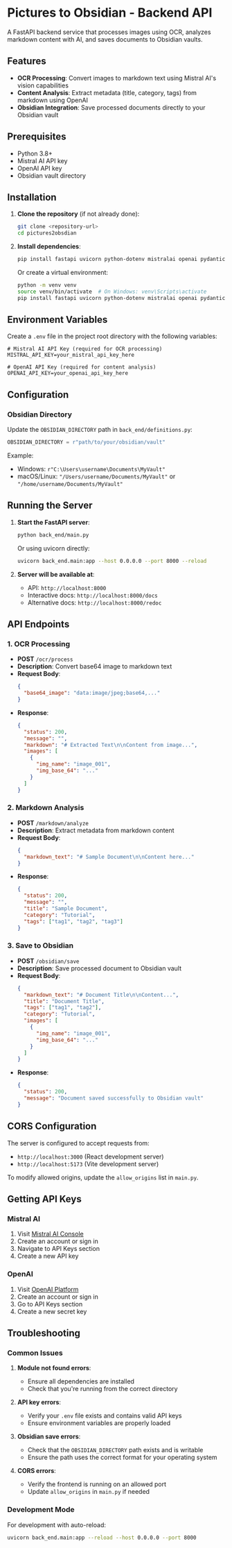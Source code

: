 # Pictures to Obsidian - Backend API

A FastAPI backend service that processes images using OCR, analyzes markdown content with AI, and saves documents to Obsidian vaults.

## Features

- **OCR Processing**: Convert images to markdown text using Mistral AI's vision capabilities
- **Content Analysis**: Extract metadata (title, category, tags) from markdown using OpenAI
- **Obsidian Integration**: Save processed documents directly to your Obsidian vault

## Prerequisites

- Python 3.8+
- Mistral AI API key
- OpenAI API key
- Obsidian vault directory

## Installation

1. **Clone the repository** (if not already done):
   ```bash
   git clone <repository-url>
   cd pictures2obsdian
   ```

2. **Install dependencies**:
   ```bash
   pip install fastapi uvicorn python-dotenv mistralai openai pydantic
   ```
   
   Or create a virtual environment:
   ```bash
   python -m venv venv
   source venv/bin/activate  # On Windows: venv\Scripts\activate
   pip install fastapi uvicorn python-dotenv mistralai openai pydantic
   ```

## Environment Variables

Create a `.env` file in the project root directory with the following variables:

```env
# Mistral AI API Key (required for OCR processing)
MISTRAL_API_KEY=your_mistral_api_key_here

# OpenAI API Key (required for content analysis)
OPENAI_API_KEY=your_openai_api_key_here
```

## Configuration

### Obsidian Directory

Update the `OBSIDIAN_DIRECTORY` path in `back_end/definitions.py`:

```python
OBSIDIAN_DIRECTORY = r"path/to/your/obsidian/vault"
```

Example:
- Windows: `r"C:\Users\username\Documents\MyVault"`
- macOS/Linux: `"/Users/username/Documents/MyVault"` or `"/home/username/Documents/MyVault"`

## Running the Server

1. **Start the FastAPI server**:
   ```bash
   python back_end/main.py
   ```
   
   Or using uvicorn directly:
   ```bash
   uvicorn back_end.main:app --host 0.0.0.0 --port 8000 --reload
   ```

2. **Server will be available at**:
   - API: `http://localhost:8000`
   - Interactive docs: `http://localhost:8000/docs`
   - Alternative docs: `http://localhost:8000/redoc`

## API Endpoints

### 1. OCR Processing
- **POST** `/ocr/process`
- **Description**: Convert base64 image to markdown text
- **Request Body**:
  ```json
  {
    "base64_image": "data:image/jpeg;base64,..."
  }
  ```
- **Response**:
  ```json
  {
    "status": 200,
    "message": "",
    "markdown": "# Extracted Text\n\nContent from image...",
    "images": [
      {
        "img_name": "image_001",
        "img_base_64": "..."
      }
    ]
  }
  ```

### 2. Markdown Analysis
- **POST** `/markdown/analyze`
- **Description**: Extract metadata from markdown content
- **Request Body**:
  ```json
  {
    "markdown_text": "# Sample Document\n\nContent here..."
  }
  ```
- **Response**:
  ```json
  {
    "status": 200,
    "message": "",
    "title": "Sample Document",
    "category": "Tutorial",
    "tags": ["tag1", "tag2", "tag3"]
  }
  ```

### 3. Save to Obsidian
- **POST** `/obsidian/save`
- **Description**: Save processed document to Obsidian vault
- **Request Body**:
  ```json
  {
    "markdown_text": "# Document Title\n\nContent...",
    "title": "Document Title",
    "tags": ["tag1", "tag2"],
    "category": "Tutorial",
    "images": [
      {
        "img_name": "image_001",
        "img_base_64": "..."
      }
    ]
  }
  ```
- **Response**:
  ```json
  {
    "status": 200,
    "message": "Document saved successfully to Obsidian vault"
  }
  ```

## CORS Configuration

The server is configured to accept requests from:
- `http://localhost:3000` (React development server)
- `http://localhost:5173` (Vite development server)

To modify allowed origins, update the `allow_origins` list in `main.py`.

## Getting API Keys

### Mistral AI
1. Visit [Mistral AI Console](https://console.mistral.ai/)
2. Create an account or sign in
3. Navigate to API Keys section
4. Create a new API key

### OpenAI
1. Visit [OpenAI Platform](https://platform.openai.com/)
2. Create an account or sign in
3. Go to API Keys section
4. Create a new secret key

## Troubleshooting

### Common Issues

1. **Module not found errors**:
   - Ensure all dependencies are installed
   - Check that you're running from the correct directory

2. **API key errors**:
   - Verify your `.env` file exists and contains valid API keys
   - Ensure environment variables are properly loaded

3. **Obsidian save errors**:
   - Check that the `OBSIDIAN_DIRECTORY` path exists and is writable
   - Ensure the path uses the correct format for your operating system

4. **CORS errors**:
   - Verify the frontend is running on an allowed port
   - Update `allow_origins` in `main.py` if needed

### Development Mode

For development with auto-reload:
```bash
uvicorn back_end.main:app --reload --host 0.0.0.0 --port 8000
```
